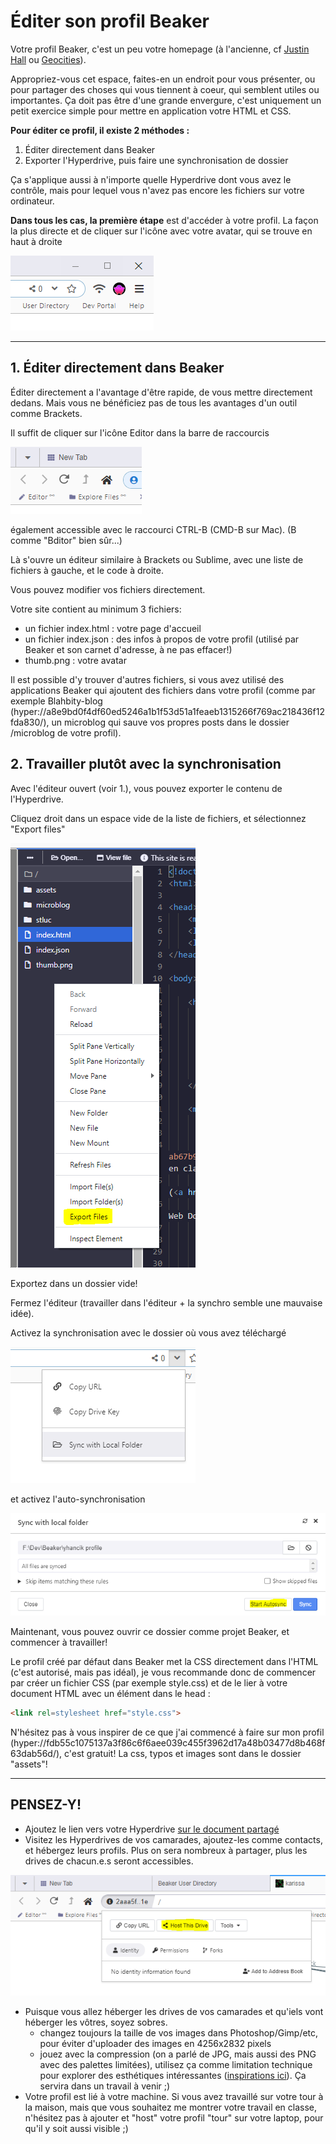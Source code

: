 # Éditer son profil Beaker
Votre profil Beaker, c'est un peu votre homepage (à l'ancienne, cf [Justin Hall](https://www.youtube.com/watch?v=AxD4mqFtySQ) ou [Geocities](https://oneterabyteofkilobyteage.tumblr.com/archive)). 

Appropriez-vous cet espace, faites-en un endroit pour vous présenter, ou pour partager des choses qui vous tiennent à coeur, qui semblent utiles ou importantes.
Ça doit pas être d'une grande envergure, c'est uniquement un petit exercice simple pour mettre en application votre HTML et CSS.

**Pour éditer ce profil, il existe 2 méthodes :**
1. Éditer directement dans Beaker
2. Exporter l'Hyperdrive, puis faire une synchronisation de dossier

Ça s'applique aussi à n'importe quelle Hyperdrive dont vous avez le contrôle, mais pour lequel vous n'avez pas encore les fichiers sur votre ordinateur.

**Dans tous les cas, la première étape** est d'accéder à votre profil. La façon la plus directe et de cliquer sur l'icône avec votre avatar, qui se trouve en haut à droite

![profil.png](img/profil.png)

---

## 1. Éditer directement dans Beaker

 Éditer directement a l'avantage d'être rapide, de vous mettre directement dedans. Mais vous ne bénéficiez pas de tous les avantages d'un outil comme Brackets.
 
 Il suffit de cliquer sur l'icône Editor dans la barre de raccourcis
 
 ![editortopleft.png](img/editortopleft.png)
 
également accessible avec le raccourci CTRL-B (CMD-B sur Mac). 
(B comme "Bditor" bien sûr...)

Là s'ouvre un éditeur similaire à Brackets ou Sublime, avec une liste de fichiers à gauche, et le code à droite.

Vous pouvez modifier vos fichiers directement.

Votre site contient au minimum 3 fichiers:
- un fichier index.html : votre page d'accueil
- un fichier index.json : des infos à propos de votre profil (utilisé par Beaker et son carnet d'adresse, à ne pas effacer!)
- thumb.png : votre avatar

Il est possible d'y trouver d'autres fichiers, si vous avez utilisé des applications Beaker qui ajoutent des fichiers dans votre profil (comme par exemple Blahbity-blog (hyper://a8e9bd0f4df60ed5246a1b1f53d51a1feaeb1315266f769ac218436f12fda830/), un microblog qui sauve vos propres posts dans le dossier /microblog de votre profil).

## 2. Travailler plutôt avec la synchronisation
Avec l'éditeur ouvert (voir 1.), vous pouvez exporter le contenu de l'Hyperdrive.

Cliquez droit dans un espace vide de la liste de fichiers, et sélectionnez "Export files"

![exportfiles.png](img/exportfiles.png)

Exportez dans un dossier vide!

Fermez l'éditeur (travailler dans l'éditeur + la synchro semble une mauvaise idée).

Activez la synchronisation avec le dossier où vous avez téléchargé 

![syncwithlocalfolder.png](img/syncwithlocalfolder.png)

et activez l'auto-synchronisation

![startauto5.png](img/startauto5.png)

Maintenant, vous pouvez ouvrir ce dossier comme projet Beaker, et commencer à travailler! 

Le profil créé par défaut dans Beaker met la CSS directement dans l'HTML (c'est autorisé, mais pas idéal), je vous recommande donc de commencer par créer un fichier CSS (par exemple style.css) et de le lier à votre document HTML avec un élément <link> dans le head : 
~~~html
<link rel=stylesheet href="style.css">
~~~

N'hésitez pas à vous inspirer de ce que j'ai commencé à faire sur mon profil (hyper://fdb55c1075137a3f86c6f6aee039c455f3962d17a48b03477d8b468f63dab56d/), c'est gratuit!
La css, typos et images sont dans le dossier "assets"!

---

## PENSEZ-Y!
- Ajoutez le lien vers votre Hyperdrive [sur le document partagé](https://pads.stluc.school/p/an1_2020_p2p)
- Visitez les Hyperdrives de vos camarades, ajoutez-les comme contacts, et hébergez leurs profils. Plus on sera nombreux à partager, plus les drives de chacun.e.s seront accessibles.

![hostplz.png](img\hostplz.png)


- Puisque vous allez héberger les drives de vos camarades et qu'iels vont héberger les vôtres, soyez sobres. 
    - changez toujours la taille de vos images dans Photoshop/Gimp/etc, pour éviter d'uploader des images en 4256x2832 pixels
    - jouez avec la compression (on a parlé de JPG, mais aussi des PNG avec des palettes limitées), utilisez ça comme limitation technique pour explorer des esthétiques intéressantes ([inspirations ici](https://www.are.na/yannick-st-luc/esthetiques-low-tech)). Ça servira dans un travail à venir ;)
- Votre profil est lié à votre machine. Si vous avez travaillé sur votre tour à la maison, mais que vous souhaitez me montrer votre travail en classe, n'hésitez pas à ajouter et "host" votre profil "tour" sur votre laptop, pour qu'il y soit aussi visible ;)
